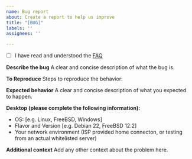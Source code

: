 ```yaml
---
name: Bug report
about: Create a report to help us improve
title: "[BUG]"
labels: ''
assignees: ''

---
```


- [ ] I have read and understood the [FAQ](https://github.com/karolyi/py3-validate-email/blob/master/FAQ.md)

**Describe the bug**
A clear and concise description of what the bug is.

**To Reproduce**
Steps to reproduce the behavior:

**Expected behavior**
A clear and concise description of what you expected to happen.

**Desktop (please complete the following information):**
 - OS: [e.g. Linux, FreeBSD, Windows]
 - Flavor and Version [e.g. Debian 22, FreeBSD 12.2]
- Your network environment (ISP provided home connecton, or testing from an actual whitelisted server)

**Additional context**
Add any other context about the problem here.
